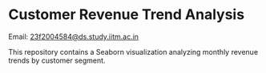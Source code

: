# Customer Revenue Trend Analysis

Email: 23f2004584@ds.study.iitm.ac.in

This repository contains a Seaborn visualization analyzing monthly revenue trends by customer segment.
